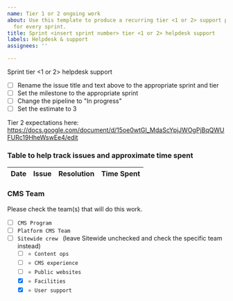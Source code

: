 ```yaml
---
name: Tier 1 or 2 ongoing work
about: Use this template to produce a recurring tier <1 or 2> support placeholder
  for every sprint.
title: Sprint <insert sprint number> tier <1 or 2> helpdesk support
labels: Helpdesk & support
assignees: ''

---
```


Sprint <insert sprint number> tier <1 or 2> helpdesk support

- [ ] Rename the issue title and text above to the appropriate sprint and tier
- [ ] Set the milestone to the appropriate sprint
- [ ] Change the pipeline to "In progress"
- [ ] Set the estimate to 3

Tier 2 expectations here: https://docs.google.com/document/d/15oe0wtGI_MdaScYpjJWOgPjBqQWUFURc19HheWswEe4/edit

### Table to help track issues and approximate time spent
| Date | Issue | Resolution | Time Spent |
| -- | -- | -- | -- |

### CMS Team
Please check the team(s) that will do this work.

- [ ] `CMS Program`
- [ ] `Platform CMS Team`
- [ ] `Sitewide crew ` (leave Sitewide unchecked and check the specific team instead)
  - [ ] `⭐️ Content ops`
  - [ ] `⭐️ CMS experience`
  - [ ] `⭐️ Public websites`
  - [x] `⭐️ Facilities`
  - [x] `⭐️ User support`
